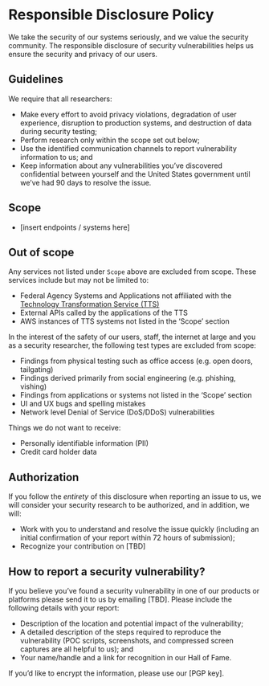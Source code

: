 # Responsible Disclosure Policy

We take the security of our systems seriously, and we value the security community. The responsible disclosure of security vulnerabilities helps us ensure the security and privacy of our users.

## Guidelines

We require that all researchers:
* Make every effort to avoid privacy violations, degradation of user experience, disruption to production systems, and destruction of data during security testing;
* Perform research only within the scope set out below; 
* Use the identified communication channels to report vulnerability information to us; and
* Keep information about any vulnerabilities you’ve discovered confidential between yourself and the United States government until we’ve had 90 days to resolve the issue.

## Scope 
* [insert endpoints / systems here]

## Out of scope

Any services not listed under `Scope` above are excluded from scope. These services include but may not be limited to:

* Federal Agency Systems and Applications not affiliated with the [Technology Transformation Service (TTS)](http://www.gsa.gov/portal/category/25729)
* External APIs called by the applications of the TTS 
* AWS instances of TTS systems not listed in the ‘Scope’ section

In the interest of the safety of our users, staff, the internet at large and you as a security researcher, the following test types are excluded from scope: 
* Findings from physical testing such as office access (e.g. open doors, tailgating)
* Findings derived primarily from social engineering (e.g. phishing, vishing)
* Findings from applications or systems not listed in the ‘Scope’ section
* UI and UX bugs and spelling mistakes
* Network level Denial of Service (DoS/DDoS) vulnerabilities

Things we do not want to receive: 
* Personally identifiable information (PII) 
* Credit card holder data 

## Authorization
If you follow the _entirety_ of this disclosure when reporting an issue to us, we will consider your security research to be authorized, and in addition, we will:
* Work with you to understand and resolve the issue quickly (including an initial confirmation of your report within 72 hours of submission); 
* Recognize your contribution on [TBD]

## How to report a security vulnerability?
If you believe you’ve found a security vulnerability in one of our products or platforms please send it to us by emailing [TBD]. Please include the following details with your report:

* Description of the location and potential impact of the vulnerability;
* A detailed description of the steps required to reproduce the vulnerability (POC scripts, screenshots, and compressed screen captures are all helpful to us); and
* Your name/handle and a link for recognition in our Hall of Fame.

If you’d like to encrypt the information, please use our [PGP key].
